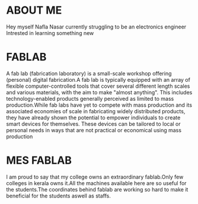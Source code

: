 # ABOUT ME

Hey 
myself Nafla Nasar currently struggling to be an electronics engineer
Intrested in learning something new 
         
# FABLAB         
        
A fab lab (fabrication laboratory) is a small-scale workshop offering (personal) digital fabrication.A fab lab is typically equipped
with an array of flexible computer-controlled tools that cover several different length scales and various materials, with the aim to
make "almost anything". This includes technology-enabled products generally perceived as limited to mass production.While fab labs have
yet to compete with mass production and its associated economies of scale in fabricating widely distributed products, they have already
shown the potential to empower individuals to create smart devices for themselves. These devices can be tailored to local or personal
needs in ways that are not practical or economical using mass production
        
       
# MES FABLAB
               
I am proud to say that my college owns an extraordinary fablab.Only few colleges in kerala owns it.All the machines available here are so useful for the students.The coordinates behind fablab are working so hard to make it beneficial for the students aswell as staffs.
